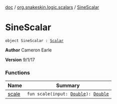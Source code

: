 [doc](../../index.md) / [org.snakeskin.logic.scalars](../index.md) / [SineScalar](./index.md)

# SineScalar

`object SineScalar : `[`Scalar`](../-scalar/index.md)

**Author**
Cameron Earle

**Version**
9/1/17

### Functions

| Name | Summary |
|---|---|
| [scale](scale.md) | `fun scale(input: `[`Double`](https://kotlinlang.org/api/latest/jvm/stdlib/kotlin/-double/index.html)`): `[`Double`](https://kotlinlang.org/api/latest/jvm/stdlib/kotlin/-double/index.html) |
